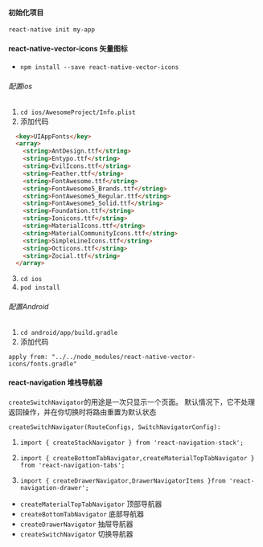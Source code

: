 #### 初始化项目
`react-native init my-app`

#### react-native-vector-icons 矢量图标
- `npm install --save react-native-vector-icons`

###### 配置ios
1. `cd ios/AwesomeProject/Info.plist`
2. 添加代码  

```html
  <key>UIAppFonts</key>
  <array>
    <string>AntDesign.ttf</string>
    <string>Entypo.ttf</string>
    <string>EvilIcons.ttf</string>
    <string>Feather.ttf</string>
    <string>FontAwesome.ttf</string>
    <string>FontAwesome5_Brands.ttf</string>
    <string>FontAwesome5_Regular.ttf</string>
    <string>FontAwesome5_Solid.ttf</string>
    <string>Foundation.ttf</string>
    <string>Ionicons.ttf</string>
    <string>MaterialIcons.ttf</string>
    <string>MaterialCommunityIcons.ttf</string>
    <string>SimpleLineIcons.ttf</string>
    <string>Octicons.ttf</string>
    <string>Zocial.ttf</string>
  </array>
```

3. `cd ios`
4. `pod install`

###### 配置Android
1. `cd android/app/build.gradle`
2. 添加代码   

`apply from: "../../node_modules/react-native-vector-icons/fonts.gradle"`



#### react-navigation 堆栈导航器

`createSwitchNavigator`的用途是一次只显示一个页面。 默认情况下，它不处理返回操作，并在你切换时将路由重置为默认状态

`createSwitchNavigator(RouteConfigs, SwitchNavigatorConfig):`

1. `import { createStackNavigator } from 'react-navigation-stack';` 

2. `import { createBottomTabNavigator,createMaterialTopTabNavigator } from 'react-navigation-tabs';` 

3. `import { createDrawerNavigator,DrawerNavigatorItems }from 'react-navigation-drawer';` 


- `createMaterialTopTabNavigator` 顶部导航器 
- `createBottomTabNavigator` 底部导航器
- `createDrawerNavigator` 抽屉导航器
- `createSwitchNavigator` 切换导航器



